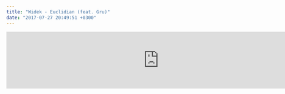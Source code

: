 ```yaml
---
title: "Widek - Euclidian (feat. Gru)"
date: "2017-07-27 20:49:51 +0300"
---
```


<iframe allowfullscreen="" frameborder="0" height="" loading="lazy" src="https://www.youtube.com/embed/2xVCNxlymMg?feature=oembed" width="800"></iframe>
